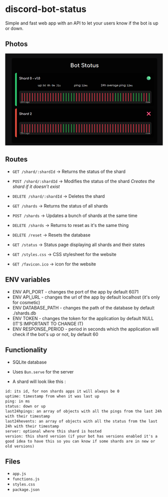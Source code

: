 # discord-bot-status  
Simple and fast web app with an API to let your users know if the bot is up or down.  

## Photos 

![alt text](image-1.png)

## Routes  

- `GET /shard/:shardId` → Returns the status of the shard
- `POST /shard/:shardId` → Modifies the status of the shard *Creates the shard if it doesn’t exist*  
- `DELETE /shard/:shardId` → Deletes the shard

- `GET /shards` → Returns the status of all shards
- `POST /shards` → Updates a bunch of shards at the same time
- `DELETE /shards` → Returns to reset as it's the same thing

- `DELETE /reset` → Resets the database

- `GET /status` → Status page displaying all shards and their states  

- `GET /styles.css` → CSS stylesheet for the website
- `GET /favicon.ico` → icon for the website

## ENV variables

- ENV API_PORT - changes the port of the app by default 6071
- ENV API_URL - changes the url of the app by default localhost (it's only for cosmetic)
- ENV DATABASE_PATH - changes the path of the database by default ./shards.db
- ENV TOKEN - changes the token for the application by default NULL (IT'S IMPORTANT TO CHANGE IT)
- ENV RESPONSE_PERIOD - period in seconds which the application will check if the bot's up or not, by default 60

## Functionality  

- SQLite database
- Uses `Bun.serve` for the server

- A shard will look like this : 
```
id: its id, for non shards apps it will always be 0
uptime: timestamp from when it was last up
ping: in ms 
status: down or up
last24hpings: an array of objects with all the pings from the last 24h with their timestamp
last24hevents: an array of objects with all the status from the last 24h with their timestamp
server: optional where this shard is hosted
version: this shard version (if your bot has versions enabled it's a good idea to have this so you can know if some shards are in new or old versions)
```

## Files  

- `app.js`  
- `functions.js`  
- `styles.css`  
- `package.json`